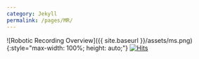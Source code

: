```yaml
---
category: Jekyll
permalink: /pages/MR/
---
```


![Robotic Recording Overview]({{ site.baseurl }}/assets/ms.png){:style="max-width: 100%; height: auto;"}
[![Hits](https://hits.seeyoufarm.com/api/count/incr/badge.svg?url=https%3A%2F%2Fschmidtmaster3000.github.io%2FHB2%2Fpages%2FMR%2F&count_bg=%2379C83D&title_bg=%23555555&icon=&icon_color=%23E7E7E7&title=hits&edge_flat=false)](https://hits.seeyoufarm.com)
